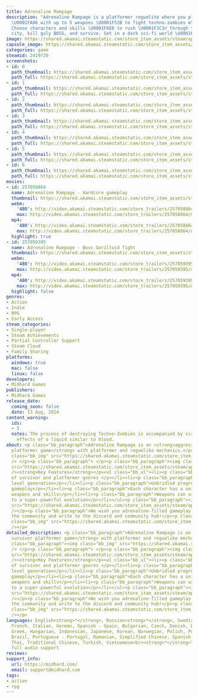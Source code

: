 ```yaml
---
title: Adrenaline Rampage
description: "Adrenaline Rampage is a platformer roguelite where you play as a soldier
  \U0001FA96 with up to 5 weapons \U0001F52B to fight techno-zombies ⚙️\U0001F9DF‍♂️.
  Choose characters and skills \U0001F6E0️ to rush \U0001F3C3‍♂️ through the space
  city, kill guly BOSS, and survive. Set in a dark sci-fi world \U0001F311\U0001F6F8"
image: https://shared.akamai.steamstatic.com/store_item_assets/steam/apps/2419720/header.jpg?t=1731236566
capsule_image: https://shared.akamai.steamstatic.com/store_item_assets/steam/apps/2419720/25ddfd9e00d59242a85e858e35afd8c8c8c23a91/capsule_231x87.jpg?t=1731236566
categories: game
steamid: 2419720
screenshots:
- id: 0
  path_thumbnail: https://shared.akamai.steamstatic.com/store_item_assets/steam/apps/2419720/ss_062d6573fa1421c2d184ce1ee2e48d00bc20dc29.600x338.jpg?t=1731236566
  path_full: https://shared.akamai.steamstatic.com/store_item_assets/steam/apps/2419720/ss_062d6573fa1421c2d184ce1ee2e48d00bc20dc29.1920x1080.jpg?t=1731236566
- id: 1
  path_thumbnail: https://shared.akamai.steamstatic.com/store_item_assets/steam/apps/2419720/ss_5408622fc755fce3c165fb4d1b30cd91d9ea0afc.600x338.jpg?t=1731236566
  path_full: https://shared.akamai.steamstatic.com/store_item_assets/steam/apps/2419720/ss_5408622fc755fce3c165fb4d1b30cd91d9ea0afc.1920x1080.jpg?t=1731236566
- id: 2
  path_thumbnail: https://shared.akamai.steamstatic.com/store_item_assets/steam/apps/2419720/ss_3ae79889433c834c46ae5d574913aade22a4bef9.600x338.jpg?t=1731236566
  path_full: https://shared.akamai.steamstatic.com/store_item_assets/steam/apps/2419720/ss_3ae79889433c834c46ae5d574913aade22a4bef9.1920x1080.jpg?t=1731236566
- id: 3
  path_thumbnail: https://shared.akamai.steamstatic.com/store_item_assets/steam/apps/2419720/ss_b1b62b24b5f3c0d4a0b855d9585950dd0a6ab0a4.600x338.jpg?t=1731236566
  path_full: https://shared.akamai.steamstatic.com/store_item_assets/steam/apps/2419720/ss_b1b62b24b5f3c0d4a0b855d9585950dd0a6ab0a4.1920x1080.jpg?t=1731236566
- id: 4
  path_thumbnail: https://shared.akamai.steamstatic.com/store_item_assets/steam/apps/2419720/ss_29058d3c8e068e606e65589db333d336f18a6375.600x338.jpg?t=1731236566
  path_full: https://shared.akamai.steamstatic.com/store_item_assets/steam/apps/2419720/ss_29058d3c8e068e606e65589db333d336f18a6375.1920x1080.jpg?t=1731236566
- id: 5
  path_thumbnail: https://shared.akamai.steamstatic.com/store_item_assets/steam/apps/2419720/ss_af0f7deb4693860ea86b3a4e37eb1a7626c5e671.600x338.jpg?t=1731236566
  path_full: https://shared.akamai.steamstatic.com/store_item_assets/steam/apps/2419720/ss_af0f7deb4693860ea86b3a4e37eb1a7626c5e671.1920x1080.jpg?t=1731236566
- id: 6
  path_thumbnail: https://shared.akamai.steamstatic.com/store_item_assets/steam/apps/2419720/ss_2c2fcfbf2a20f84ac0ac78750cc4775d18d9e9cb.600x338.jpg?t=1731236566
  path_full: https://shared.akamai.steamstatic.com/store_item_assets/steam/apps/2419720/ss_2c2fcfbf2a20f84ac0ac78750cc4775d18d9e9cb.1920x1080.jpg?t=1731236566
movies:
- id: 257058864
  name: Adrenaline Rampage - Hardcore gameplay
  thumbnail: https://shared.akamai.steamstatic.com/store_item_assets/steam/apps/257058864/09532bdfdbde93e2d7cbdae78d20b9482805858b/movie_600x337.jpg?t=1727375608
  webm:
    '480': http://video.akamai.steamstatic.com/store_trailers/257058864/movie480_vp9.webm?t=1727375608
    max: http://video.akamai.steamstatic.com/store_trailers/257058864/movie_max_vp9.webm?t=1727375608
  mp4:
    '480': http://video.akamai.steamstatic.com/store_trailers/257058864/movie480.mp4?t=1727375608
    max: http://video.akamai.steamstatic.com/store_trailers/257058864/movie_max.mp4?t=1727375608
  highlight: true
- id: 257059395
  name: Adrenaline Rampage - Boss Gorilloid fight
  thumbnail: https://shared.akamai.steamstatic.com/store_item_assets/steam/apps/257059395/f33fc5916736aac23f41a79447db609c0cb241b7/movie_600x337.jpg?t=1727415043
  webm:
    '480': http://video.akamai.steamstatic.com/store_trailers/257059395/movie480_vp9.webm?t=1727415043
    max: http://video.akamai.steamstatic.com/store_trailers/257059395/movie_max_vp9.webm?t=1727415043
  mp4:
    '480': http://video.akamai.steamstatic.com/store_trailers/257059395/movie480.mp4?t=1727415043
    max: http://video.akamai.steamstatic.com/store_trailers/257059395/movie_max.mp4?t=1727415043
  highlight: false
genres:
- Action
- Indie
- RPG
- Early Access
steam_categories:
- Single-player
- Steam Achievements
- Partial Controller Support
- Steam Cloud
- Family Sharing
platforms:
  windows: true
  mac: false
  linux: false
developers:
- Midhard Games
publishers:
- Midhard Games
release_date:
  coming_soon: false
  date: 13 Aug, 2024
content_warning:
  ids:
  - 5
  notes: The process of destroying Techno-Zombies is accompanied by visual and sound
    effects of a liquid similar to blood.
about: <p class="bb_paragraph">Adrenaline Rampage is an <strong>aggressive survivor
  platformer game</strong> with platformer and roguelike mechanics.</p><p class="bb_paragraph"><img
  class="bb_img" src="https://shared.akamai.steamstatic.com/store_item_assets/steam/apps/2419720/extras/Adrenaline_Rampage_Hardcore1_start.gif?t=1731236566"
  /> </p><p class="bb_paragraph"> </p><p class="bb_paragraph"><img class="bb_img"
  src="https://shared.akamai.steamstatic.com/store_item_assets/steam/apps/2419720/extras/AR_steam_separator_1_small_blue.png?t=1731236566"
  /><strong>Key Features</strong></p><ul class="bb_ul"><li><p class="bb_paragraph">Combination
  of survivor and platformer genres </p></li><li><p class="bb_paragraph">Procedural
  level generation</p></li><li><p class="bb_paragraph">Unbridled progression in core
  gameplay</p></li><li><p class="bb_paragraph">Each character has a unique set of
  weapons and skills</p></li><li><p class="bb_paragraph">Weapons can usually be upgraded
  to a super-powerful evolution</p></li></ul><p class="bb_paragraph"><img class="bb_img"
  src="https://shared.akamai.steamstatic.com/store_item_assets/steam/apps/2419720/extras/AR_steam_separator_1_small_blue.png?t=1731236566"
  /></p><p class="bb_paragraph">We wish you adrenaline-filled gameplay!</p><p class="bb_paragraph">Join
  the community and write to the discord and community hub!</p><p class="bb_paragraph"><img
  class="bb_img" src="https://shared.akamai.steamstatic.com/store_item_assets/steam/apps/2419720/extras/AR_steam_separator_2_skull_blue.png?t=1731236566"
  /></p>
detailed_description: <p class="bb_paragraph">Adrenaline Rampage is an <strong>aggressive
  survivor platformer game</strong> with platformer and roguelike mechanics.</p><p
  class="bb_paragraph"><img class="bb_img" src="https://shared.akamai.steamstatic.com/store_item_assets/steam/apps/2419720/extras/Adrenaline_Rampage_Hardcore1_start.gif?t=1731236566"
  /> </p><p class="bb_paragraph"> </p><p class="bb_paragraph"><img class="bb_img"
  src="https://shared.akamai.steamstatic.com/store_item_assets/steam/apps/2419720/extras/AR_steam_separator_1_small_blue.png?t=1731236566"
  /><strong>Key Features</strong></p><ul class="bb_ul"><li><p class="bb_paragraph">Combination
  of survivor and platformer genres </p></li><li><p class="bb_paragraph">Procedural
  level generation</p></li><li><p class="bb_paragraph">Unbridled progression in core
  gameplay</p></li><li><p class="bb_paragraph">Each character has a unique set of
  weapons and skills</p></li><li><p class="bb_paragraph">Weapons can usually be upgraded
  to a super-powerful evolution</p></li></ul><p class="bb_paragraph"><img class="bb_img"
  src="https://shared.akamai.steamstatic.com/store_item_assets/steam/apps/2419720/extras/AR_steam_separator_1_small_blue.png?t=1731236566"
  /></p><p class="bb_paragraph">We wish you adrenaline-filled gameplay!</p><p class="bb_paragraph">Join
  the community and write to the discord and community hub!</p><p class="bb_paragraph"><img
  class="bb_img" src="https://shared.akamai.steamstatic.com/store_item_assets/steam/apps/2419720/extras/AR_steam_separator_2_skull_blue.png?t=1731236566"
  /></p>
languages: English<strong>*</strong>, Russian<strong>*</strong>, Swedish, Ukrainian,
  French, Italian, German, Spanish - Spain, Bulgarian, Czech, Danish, Dutch, Finnish,
  Greek, Hungarian, Indonesian, Japanese, Korean, Norwegian, Polish, Portuguese -
  Brazil, Portuguese - Portugal, Romanian, Simplified Chinese, Spanish - Latin America,
  Thai, Traditional Chinese, Turkish, Vietnamese<br><strong>*</strong>languages with
  full audio support
reviews:
support_info:
  url: https://midhard.com/
  email: support@midhard.com
tags:
- action
- rpg
---
```


